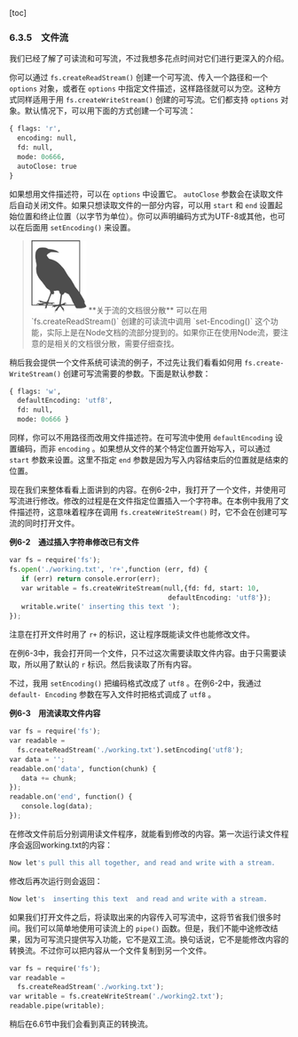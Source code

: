 [toc]

### 6.3.5　文件流

我们已经了解了可读流和可写流，不过我想多花点时间对它们进行更深入的介绍。

你可以通过 `fs.createReadStream()` 创建一个可写流、传入一个路径和一个 `options` 对象，或者在 `options` 中指定文件描述，这样路径就可以为空。这种方式同样适用于用 `fs.createWriteStream()` 创建的可写流。它们都支持 `options` 对象。默认情况下，可以用下面的方式创建一个可写流：

```python
{ flags: 'r',
  encoding: null,
  fd: null,
  mode: 0o666,
  autoClose: true
}
```

如果想用文件描述符，可以在 `options` 中设置它。 `autoClose` 参数会在读取文件后自动关闭文件。如果只想读取文件的一部分内容，可以用 `start` 和 `end` 设置起始位置和终止位置（以字节为单位）。你可以声明编码方式为UTF-8或其他，也可以在后面用 `setEncoding()` 来设置。

> <img class="my_markdown" src="./images/72.png" style="width:99px;  height: 131px; " width="10%"/>
> **关于流的文档很分散**
> 可以在用 `fs.createReadStream()` 创建的可读流中调用 `set-Encoding()` 这个功能，实际上是在Node文档的流部分提到的。如果你正在使用Node流，要注意的是相关的文档很分散，需要仔细查找。

稍后我会提供一个文件系统可读流的例子，不过先让我们看看如何用 `fs.create- WriteStream()` 创建可写流需要的参数。下面是默认参数：

```python
{ flags: 'w',
  defaultEncoding: 'utf8',
  fd: null,
  mode: 0o666 }
```

同样，你可以不用路径而改用文件描述符。在可写流中使用 `defaultEncoding` 设置编码，而非 `encoding` 。如果想从文件的某个特定位置开始写入，可以通过 `start` 参数来设置。这里不指定 `end` 参数是因为写入内容结束后的位置就是结束的位置。

现在我们来整体看看上面讲到的内容。在例6-2中，我打开了一个文件，并使用可写流进行修改。修改的过程是在文件指定位置插入一个字符串。在本例中我用了文件描述符，这意味着程序在调用 `fs.createWriteStream()` 时，它不会在创建可写流的同时打开文件。

**例6-2　通过插入字符串修改已有文件**

```python
var fs = require('fs');
fs.open('./working.txt', 'r+',function (err, fd) {
   if (err) return console.error(err);
   var writable = fs.createWriteStream(null,{fd: fd, start: 10,
                                        defaultEncoding: 'utf8'});
   writable.write(' inserting this text ');
});
```

注意在打开文件时用了 `r+` 的标识，这让程序既能读文件也能修改文件。

在例6-3中，我会打开同一个文件，只不过这次需要读取文件内容。由于只需要读取，所以用了默认的 `r` 标识。然后我读取了所有内容。

不过，我用 `setEncoding()` 把编码格式改成了 `utf8` 。在例6-2中，我通过 `default- Encoding` 参数在写入文件时把格式调成了 `utf8` 。

**例6-3　用流读取文件内容**

```python
var fs = require('fs');
var readable =
  fs.createReadStream('./working.txt').setEncoding('utf8');
var data = '';
readable.on('data', function(chunk) {
   data += chunk;
});
readable.on('end', function() {
   console.log(data);
});
```

在修改文件前后分别调用读文件程序，就能看到修改的内容。第一次运行读文件程序会返回working.txt的内容：

```python
Now let's pull this all together, and read and write with a stream.
```

修改后再次运行则会返回：

```python
Now let's  inserting this text  and read and write with a stream.
```

如果我们打开文件之后，将读取出来的内容传入可写流中，这将节省我们很多时间。我们可以简单地使用可读流上的 `pipe()` 函数。但是，我们不能中途修改结果，因为可写流只提供写入功能，它不是双工流。换句话说，它不是能修改内容的转换流。不过你可以把内容从一个文件复制到另一个文件。

```python
var fs = require('fs');
var readable =
  fs.createReadStream('./working.txt');
var writable = fs.createWriteStream('./working2.txt');
readable.pipe(writable);
```

稍后在6.6节中我们会看到真正的转换流。

